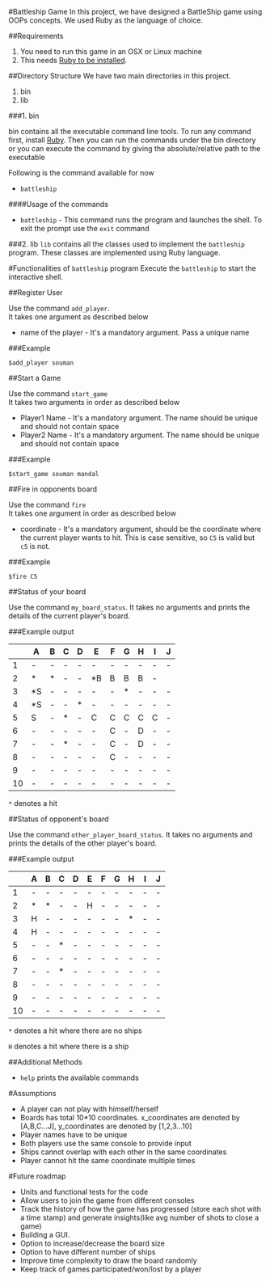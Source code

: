 #Battleship Game
In this project, we have designed a BattleShip game using OOPs concepts. We used Ruby as the language of choice.

##Requirements
1. You need to run this game in an OSX or Linux machine
2. This needs [Ruby to be installed](https://www.ruby-lang.org/en/documentation/installation/).

##Directory Structure
We have two main directories in this project.

1. bin
2. lib

###1. bin

bin contains all the executable command line tools. To run any command first, install [Ruby](https://www.ruby-lang.org/en/documentation/installation/). Then you can run the commands under the bin directory or you can execute the command by giving the absolute/relative path to the executable

Following is the command available for now

* `battleship`

####Usage of the commands

* `battleship` - This command runs the program and launches the shell. To exit the prompt use the `exit` command

###2. lib
`lib` contains all the classes used to implement the `battleship` program. These classes are implemented using Ruby language.


#Functionalities of `battleship` program
Execute the `battleship` to start the interactive shell.

##Register User

Use the command `add_player`.  
It takes one argument as described below

* name of the player - It's a mandatory argument. Pass a unique name

###Example
```
$add_player souman
```

##Start a Game

Use the command `start_game`  
It takes two arguments in order as described below

* Player1 Name - It's a mandatory argument. The name should  be unique and should not contain space
* Player2 Name - It's a mandatory argument. The name should  be unique and should not contain space

###Example
```
$start_game souman mandal
```

##Fire in opponents board

Use the command `fire`  
It takes one argument in order as described below

* coordinate - It's a mandatory argument, should be the coordinate where the current player wants to hit. This is case sensitive, so `C5` is valid but `c5` is not.

###Example
```
$fire C5
```

##Status of your board

Use the command `my_board_status`. It takes no arguments and prints the details of the current player's board.

###Example output


|    	| A  	| B 	| C 	| D 	| E  	| F 	| G 	| H 	| I 	| J 	|
|----	|----	|---	|---	|---	|----	|---	|---	|---	|---	|---	|
| 1  	| -  	| - 	| - 	| - 	| -  	| - 	| - 	| - 	| - 	| - 	|
| 2  	| *  	| * 	| - 	| - 	| *B 	| B 	| B 	| B 	| - 	|   	|
| 3  	| *S 	| - 	| - 	| - 	| -  	| - 	| * 	| - 	| - 	| - 	|
| 4  	| *S 	| - 	| - 	| * 	| -  	| - 	| - 	| - 	| - 	| - 	|
| 5  	| S  	| - 	| * 	| - 	| C  	| C 	| C 	| C 	| C 	| - 	|
| 6  	| -  	| - 	| - 	| - 	| -  	| C 	| - 	| D 	| - 	| - 	|
| 7  	| -  	| - 	| * 	| - 	| -  	| C 	| - 	| D 	| - 	| - 	|
| 8  	| -  	| - 	| - 	| - 	| -  	| C 	| - 	| - 	| - 	| - 	|
| 9  	| -  	| - 	| - 	| - 	| -  	| - 	| - 	| - 	| - 	| - 	|
| 10 	| -  	| - 	| - 	| - 	| -  	| - 	| - 	| - 	| - 	| - 	|

`*` denotes a hit

##Status of opponent's board

Use the command `other_player_board_status`. It takes no arguments and prints the details of the other player's board.

###Example output

|    	| A 	| B 	| C 	| D 	| E 	| F 	| G 	| H 	| I 	| J 	|
|----	|---	|---	|---	|---	|---	|---	|---	|---	|---	|---	|
| 1  	| - 	| - 	| - 	| - 	| - 	| - 	| - 	| - 	| - 	| - 	|
| 2  	| * 	| * 	| - 	| - 	| H 	| - 	| - 	| - 	| - 	| - 	|
| 3  	| H 	| - 	| - 	| - 	| - 	| - 	| - 	| * 	| - 	| - 	|
| 4  	| H 	| - 	| - 	| - 	| - 	| - 	| - 	| - 	| - 	| - 	|
| 5  	| - 	| - 	| * 	| - 	| - 	| - 	| - 	| - 	| - 	| - 	|
| 6  	| - 	| - 	| - 	| - 	| - 	| - 	| - 	| - 	| - 	| - 	|
| 7  	| - 	| - 	| * 	| - 	| - 	| - 	| - 	| - 	| - 	| - 	|
| 8  	| - 	| - 	| - 	| - 	| - 	| - 	| - 	| - 	| - 	| - 	|
| 9  	| - 	| - 	| - 	| - 	| - 	| - 	| - 	| - 	| - 	| - 	|
| 10 	| - 	| - 	| - 	| - 	| - 	| - 	| - 	| - 	| - 	| - 	|

`*` denotes a hit where there are no ships

`H` denotes a hit where there is a ship 

##Additional Methods

* `help` prints the available commands


#Assumptions
* A player can not play with himself/herself
* Boards has total 10*10 coordinates. x_coordinates are denoted by [A,B,C...J], y_coordinates are denoted by [1,2,3...10]
* Player names have to be unique
* Both players use the same console to provide input
* Ships cannot overlap with each other in the same coordinates
* Player cannot hit the same coordinate multiple times


#Future roadmap
* Units and functional tests for the code
* Allow users to join the game from different consoles
* Track the history of how the game has progressed (store each shot with a time stamp) and generate insights(like avg number of shots to close a game)
* Building a GUI.
* Option to increase/decrease the board size
* Option to have different number of ships
* Improve time complexity to draw the board randomly
* Keep track of games participated/won/lost by a player
